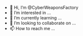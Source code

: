 - 👋 Hi, I’m @CyberWeaponsFactory
- 👀 I’m interested in ...
- 🌱 I’m currently learning ...
- 💞️ I’m looking to collaborate on ...
- 📫 How to reach me ...

<!---
CyberWeaponsFactory/CyberWeaponsFactory is a ✨ special ✨ repository because its `README.md` (this file) appears on your GitHub profile.
You can click the Preview link to take a look at your changes.
--->
